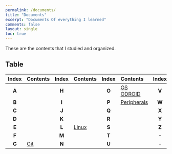 ```yaml
---
permalink: /documents/
title: "Documents"
excerpt: "Documents Of everything I learned"
comments: false
layout: single
toc: true
---
```


These are the contents that I studied and organized.<br>

## Table

| **Index** | Contents | **Index** | Contents | **Index** | Contents | **Index** | Contents |
| :---: | :--- | :---: | :--- | :---: | :--- | :---: | :--- |
| **A** | | **H** | | **O** | [OS](/documents/os/)<br>[ODROID](/documents/odroid/) | **V** | |
| **B** | | **I** | | **P** | [Peripherals](/documents/peripherals/) | **W** | [wiringPi](/documents/wiringpi/) |
| **C** | | **J** | | **Q** | | **X** | |
| **D** | | **K** | | **R** | | **Y** | |
| **E** | | **L** | [Linux](/documents/linux/) | **S** | | **Z** | |
| **F** | | **M** | | **T** | | **-** | |
| **G** | [Git](/documents/git/) | **N** | | **U** | | **-** | |
